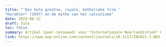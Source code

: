 ```yaml
---
title: "‘Een hele grootse, royale, katholieke film.’ 
*Karakter* (1997) en de mythe van het calvinisme"
date: 2023-06-12
draft: fale
toc: false
summary: Artikel (peer-reviewed) voor *Internationale Neerlandistiek* 61, nr. 3, p. 265-289
link: https://www.aup-online.com/content/journals/10.5117/IN2023.3.003.OOST
---
```


